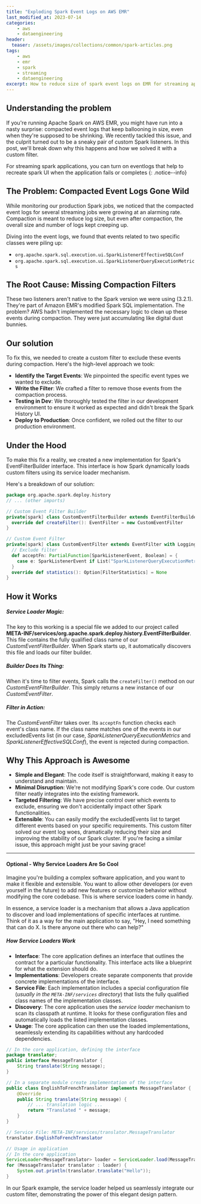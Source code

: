 ```yaml
---
title: "Exploding Spark Event Logs on AWS EMR"
last_modified_at: 2023-07-14
categories:
    - aws
    - dataengineering
header: 
  teaser: /assets/images/collections/common/spark-articles.png
tags:
    - aws
    - emr
    - spark
    - streaming
    - dataengineering
excerpt: How to reduce size of spark event logs on EMR for streaming applications.
---
```


## Understanding the problem
If you're running Apache Spark on AWS EMR, you might have run into a nasty surprise: compacted event logs that keep ballooning in size, even when they're supposed to be shrinking.  We recently tackled this issue, and the culprit turned out to be a sneaky pair of custom Spark listeners. In this post, we'll break down why this happens and how we solved it with a custom filter.

[^EMR]: Elastic Map Reduce

For streaming spark applications, you can turn on eventlogs that help to recreate spark UI when the application fails or completes
{: .notice--info}

## The Problem: Compacted Event Logs Gone Wild

While monitoring our production Spark jobs, we noticed that the compacted event logs for several streaming jobs were growing at an alarming rate. Compaction is meant to reduce log size, but even after compaction, the overall size and number of logs kept creeping up.

Diving into the event logs, we found that events related to two specific classes were piling up:

* `org.apache.spark.sql.execution.ui.SparkListenerEffectiveSQLConf`
* `org.apache.spark.sql.execution.ui.SparkListenerQueryExecutionMetrics`

## The Root Cause: Missing Compaction Filters

These two listeners aren't native to the Spark version we were using (3.2.1). They're part of Amazon EMR's modified Spark SQL implementation.  The problem? AWS hadn't implemented the necessary logic to clean up these events during compaction. They were just accumulating like digital dust bunnies.

## Our solution

To fix this, we needed to create a custom filter to exclude these events during compaction. Here's the high-level approach we took:

* **Identify the Target Events**: We pinpointed the specific event types we wanted to exclude.
* **Write the Filter**: We crafted a filter to remove those events from the compaction process.
* **Testing in Dev**: We thoroughly tested the filter in our development environment to ensure it worked as expected and didn't break the Spark History UI.
* **Deploy to Production**: Once confident, we rolled out the filter to our production environment.

## Under the Hood

To make this fix a reality, we created a new implementation for Spark's EventFilterBuilder interface. This interface is how Spark dynamically loads custom filters using its service loader mechanism.

Here's a breakdown of our solution:

```scala
package org.apache.spark.deploy.history
// ... (other imports)

// Custom Event Filter Builder
private[spark] class CustomEventFilterBuilder extends EventFilterBuilder with Logging {
  override def createFilter(): EventFilter = new CustomEventFilter
}

// Custom Event Filter
private[spark] class CustomEventFilter extends EventFilter with Logging {
  // Exclude filter
  def acceptFn: PartialFunction[SparkListenerEvent, Boolean] = {
    case e: SparkListenerEvent if List("SparkListenerQueryExecutionMetrics", "SparkListenerEffectiveSQLConf").contains(Utils.getSimpleName(e.getClass)) => false
  }
  override def statistics(): Option[FilterStatistics] = None
}
```

## How it Works

##### Service Loader Magic: 
The key to this working is a special file we added to our project called **META-INF/services/org.apache.spark.deploy.history.EventFilterBuilder**. This file contains the fully qualified class name of our *CustomEventFilterBuilder*. When Spark starts up, it automatically discovers this file and loads our filter builder.

##### Builder Does Its Thing: 
When it's time to filter events, Spark calls the `createFilter()` method on our *CustomEventFilterBuilder*. This simply returns a new instance of our *CustomEventFilter*.

##### Filter in Action: 
The *CustomEventFilter* takes over. Its `acceptFn` function checks each event's class name. If the class name matches one of the events in our excludedEvents list (in our case, *SparkListenerQueryExecutionMetrics* and *SparkListenerEffectiveSQLConf*), the event is rejected during compaction.

## Why This Approach is Awesome

* **Simple and Elegant**: The code itself is straightforward, making it easy to understand and maintain.
* **Minimal Disruption**: We're not modifying Spark's core code. Our custom filter neatly integrates into the existing framework.
* **Targeted Filtering**: We have precise control over which events to exclude, ensuring we don't accidentally impact other Spark functionalities.
* **Extensible**: You can easily modify the excludedEvents list to target different events based on your specific requirements.
This custom filter solved our event log woes, dramatically reducing their size and improving the stability of our Spark cluster. If you're facing a similar issue, this approach might just be your saving grace!

---

#### Optional - Why Service Loaders Are So Cool

Imagine you're building a complex software application, and you want to make it flexible and extensible. You want to allow other developers (or even yourself in the future) to add new features or customize behavior without modifying the core codebase.  This is where service loaders come in handy.

In essence, a service loader is a mechanism that allows a Java application to discover and load implementations of specific interfaces at runtime.  Think of it as a way for the main application to say, "Hey, I need something that can do X. Is there anyone out there who can help?"

##### How Service Loaders Work

* **Interface**: The core application defines an interface that outlines the contract for a particular functionality. This interface acts like a blueprint for what the extension should do.
* **Implementations**: Developers create separate components that provide concrete implementations of the interface.
* **Service File**: Each implementation includes a special configuration file (*usually in the `META-INF/services` directory*) that lists the fully qualified class names of the implementation classes.
* **Discovery**: The core application uses the *service loader* mechanism to scan its classpath at runtime. It looks for these configuration files and automatically loads the listed implementation classes.
* **Usage**: The core application can then use the loaded implementations, seamlessly extending its capabilities without any hardcoded dependencies.

```java
// In the core application, defining the interface
package translator;
public interface MessageTranslator {
    String translate(String message);
}

// In a separate module create implementation of the interface
public class EnglishToFrenchTranslator implements MessageTranslator {
    @Override
    public String translate(String message) {
        // ... translation logic ...
        return "Translated " + message;
    }
}

// Service File: META-INF/services/translator.MessageTranslator
translator.EnglishToFrenchTranslator

// Usage in application
// In the core application
ServiceLoader<MessageTranslator> loader = ServiceLoader.load(MessageTranslator.class);
for (MessageTranslator translator : loader) {
    System.out.println(translator.translate("Hello")); 
}

```

In our Spark example, the service loader helped us seamlessly integrate our custom filter, demonstrating the power of this elegant design pattern.




